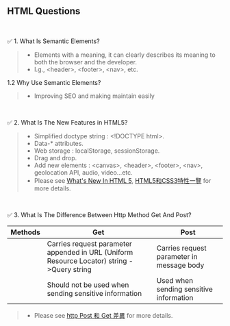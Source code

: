 ## HTML Questions
<br/>

:white_check_mark: 1. What Is Semantic Elements?

> - Elements with a meaning, it can clearly describes its meaning to both the browser and the developer. <br/>
> - I.g., \<header>, \<footer>, \<nav>, etc.

1.2 Why Use Semantic Elements?

> - Improving SEO and making maintain easily
<br/>

:white_check_mark: 2. What Is The New Features in HTML5?

> - Simplified doctype string : \<!DOCTYPE html>.
> - Data-* attributes.
> - Web storage : localStorage, sessionStorage.
> - Drag and drop.
> - Add new elements : \<canvas>, \<header>, \<footer>, \<nav>, geolocation API, audio, video...etc.
> - Please see [What's New In HTML 5](https://www.lifewire.com/whats-new-in-html5-3467974), [HTML5和CSS3特性一覽](https://blog.csdn.net/chandoudeyuyi/article/details/69206236) for more details.
<br/>

:white_check_mark: 3. What Is The Difference Between Http Method Get And Post?

| Methods |  Get |  Post | 
|---|---|---|
|  | Carries request parameter appended in URL (Uniform Resource Locator) string ->Query string | Carries request parameter in message body | 
|  | Should not be used when sending sensitive information | Used when sending sensitive information | 
> - Please see [http Post 和 Get 差異](https://medium.com/@totoroLiu/http-post-%E5%92%8C-get-%E5%B7%AE%E7%95%B0-928829d29914) for more details.
<br/>
